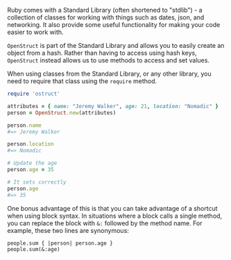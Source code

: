 Ruby comes with a Standard Library (often shortened to "stdlib") - a collection of classes for working with things such as dates, json, and networking.
It also provide some useful functionality for making your code easier to work with.

`OpenStruct` is part of the Standard Library and allows you to easily create an object from a hash. Rather than having to access using hash keys, `OpenStruct` instead allows us to use methods to access and set values.

When using classes from the Standard Library, or any other library, you need to require that class using the `require` method.

```ruby
require 'ostruct'

attributes = { name: "Jeremy Walker", age: 21, location: "Nomadic" }
person = OpenStruct.new(attributes)

person.name
#=> Jeremy Walker

person.location
#=> Nomadic

# Update the age
person.age = 35

# It sets correctly
person.age
#=> 35
```

One bonus advantage of this is that you can take advantage of a shortcut when using block syntax. In situations where a block calls a single method, you can replace the block with `&:` followed by the method name. For example, these two lines are synonymous:

```
people.sum { |person| person.age }
people.sum(&:age)
```
